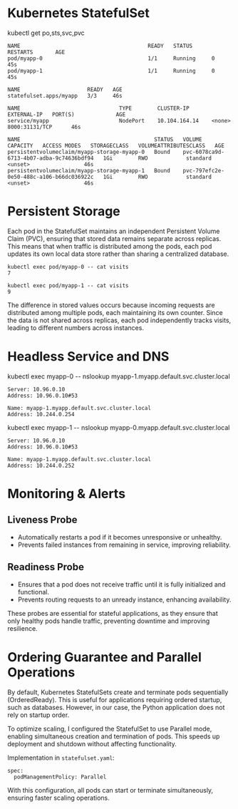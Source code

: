 # Kubernetes StatefulSet

kubectl get po,sts,svc,pvc
```
NAME                                        READY   STATUS      RESTARTS       AGE
pod/myapp-0                                 1/1     Running     0              45s
pod/myapp-1                                 1/1     Running     0              45s

NAME                     READY   AGE
statefulset.apps/myapp   3/3     46s

NAME                               TYPE        CLUSTER-IP       EXTERNAL-IP   PORT(S)             AGE
service/myapp                      NodePort    10.104.164.14    <none>        8000:31131/TCP      46s

NAME                                          STATUS   VOLUME                                     CAPACITY   ACCESS MODES   STORAGECLASS   VOLUMEATTRIBUTESCLASS   AGE
persistentvolumeclaim/myapp-storage-myapp-0   Bound    pvc-6078ca9d-6713-4b07-adba-9c74636bdf94   1Gi        RWO            standard       <unset>                 46s
persistentvolumeclaim/myapp-storage-myapp-1   Bound    pvc-797efc2e-0e50-488c-a106-b66dc036922c   1Gi        RWO            standard       <unset>                 46s
```

# Persistent Storage

Each pod in the StatefulSet maintains an independent Persistent Volume Claim (PVC), ensuring that stored data remains separate across replicas. This means that when traffic is distributed among the pods, each pod updates its own local data store rather than sharing a centralized database.
```
kubectl exec pod/myapp-0 -- cat visits
7
```
```
kubectl exec pod/myapp-1 -- cat visits
9
```

The difference in stored values occurs because incoming requests are distributed among multiple pods, each maintaining its own counter. Since the data is not shared across replicas, each pod independently tracks visits, leading to different numbers across instances.

# Headless Service and DNS

kubectl exec myapp-0 -- nslookup myapp-1.myapp.default.svc.cluster.local
```
Server: 10.96.0.10
Address: 10.96.0.10#53

Name: myapp-1.myapp.default.svc.cluster.local
Address: 10.244.0.254
```

kubectl exec myapp-1 -- nslookup myapp-0.myapp.default.svc.cluster.local
```
Server: 10.96.0.10
Address: 10.96.0.10#53

Name: myapp-1.myapp.default.svc.cluster.local
Address: 10.244.0.252
```

# Monitoring & Alerts

## Liveness Probe
- Automatically restarts a pod if it becomes unresponsive or unhealthy.
- Prevents failed instances from remaining in service, improving reliability.

## Readiness Probe
- Ensures that a pod does not receive traffic until it is fully initialized and functional.
- Prevents routing requests to an unready instance, enhancing availability.

These probes are essential for stateful applications, as they ensure that only healthy pods handle traffic, preventing downtime and improving resilience.

# Ordering Guarantee and Parallel Operations

By default, Kubernetes StatefulSets create and terminate pods sequentially (OrderedReady). This is useful for applications requiring ordered startup, such as databases. However, in our case, the Python application does not rely on startup order.

To optimize scaling, I configured the StatefulSet to use Parallel mode, enabling simultaneous creation and termination of pods. This speeds up deployment and shutdown without affecting functionality.

Implementation in ```statefulset.yaml```:
```
spec:
  podManagementPolicy: Parallel
```
With this configuration, all pods can start or terminate simultaneously, ensuring faster scaling operations.
